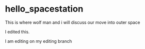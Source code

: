 # hello_spacestation
This is where wolf man and i will discuss our move into outer space

I edited this.

I am editing on my editing branch 
